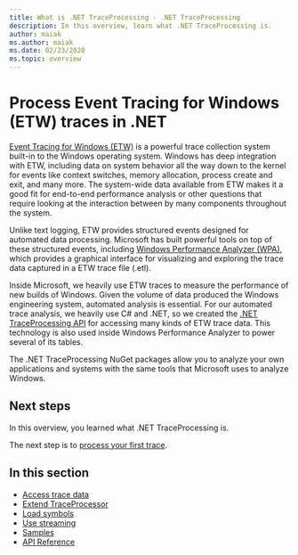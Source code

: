 ```yaml
---
title: What is .NET TraceProcessing - .NET TraceProcessing
description: In this overview, learn what .NET TraceProcessing is.
author: maiak
ms.author: maiak
ms.date: 02/23/2020
ms.topic: overview
---
```


# Process Event Tracing for Windows (ETW) traces in .NET

[Event Tracing for Windows (ETW)](https://docs.microsoft.com/windows/win32/etw/event-tracing-portal) is a powerful trace collection system built-in to the Windows operating system. Windows has deep integration with ETW, including data on system behavior all the way down to the kernel for events like context switches, memory allocation, process create and exit, and many more. The system-wide data available from ETW makes it a good fit for end-to-end performance analysis or other questions that require looking at the interaction between by many components throughout the system.

Unlike text logging, ETW provides structured events designed for automated data processing. Microsoft has built powerful tools on top of these structured events, including [Windows Performance Analyzer (WPA)](https://docs.microsoft.com/windows-hardware/test/wpt/windows-performance-analyzer), which provides a graphical interface for visualizing and exploring the trace data captured in a ETW trace file (.etl).

Inside Microsoft, we heavily use ETW traces to measure the performance of new builds of Windows. Given the volume of data produced the Windows engineering system, automated analysis is essential. For our automated trace analysis, we heavily use C# and .NET, so we created the [.NET TraceProcessing API](https://www.nuget.org/packages/Microsoft.Windows.EventTracing.Processing.All) for accessing many kinds of ETW trace data. This technology is also used inside Windows Performance Analyzer to power several of its tables.

The .NET TraceProcessing NuGet packages allow you to analyze your own applications and systems with the same tools that Microsoft uses to analyze Windows.

## Next steps

In this overview, you learned what .NET TraceProcessing is.

The next step is to [process your first trace](quickstart.md).

## In this section

* [Access trace data](tutorial.md)
* [Extend TraceProcessor](extensibility.md)
* [Load symbols](symbols.md)
* [Use streaming](streaming.md)
* [Samples](https://github.com/microsoft/eventtracing-processing-samples)
* [API Reference](reference.md)
